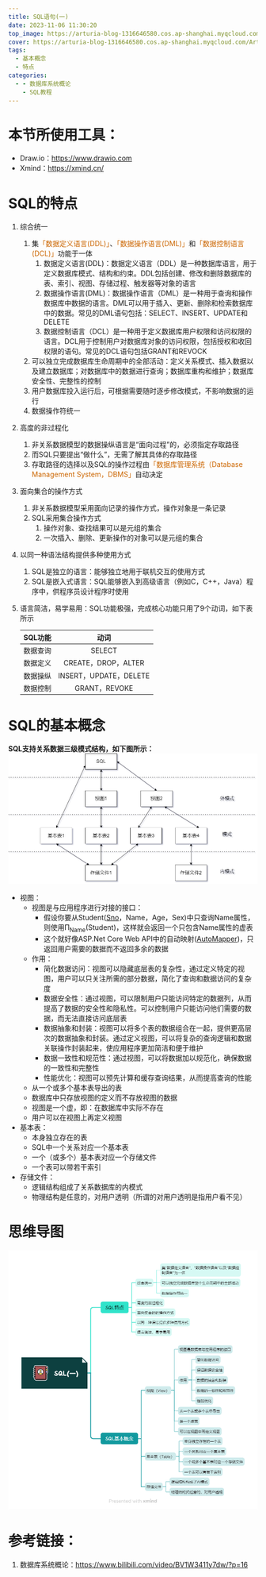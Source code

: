 ```yaml
---
title: SQL语句(一)
date: 2023-11-06 11:30:20
top_image: https://arturia-blog-1316646580.cos.ap-shanghai.myqcloud.com/ArturiaBlogPicGo/202311172016893.jpeg
cover: https://arturia-blog-1316646580.cos.ap-shanghai.myqcloud.com/ArturiaBlogPicGo/202311172016893.jpeg
tags:
  - 基本概念
  - 特点
categories:
  - - 数据库系统概论
    - SQL教程
---
```

# 本节所使用工具：
- Draw.io：https://www.drawio.com
- Xmind：https://xmind.cn/
# SQL的特点
1. 综合统一
   1. 集<font color = "CC6600">「数据定义语言(DDL)」</font>、<font color = "CC6600">「数据操作语言(DML)」</font>和<font color = "CC6600">「数据控制语言(DCL)」</font>功能于一体
	   1. 数据定义语言(DDL)：数据定义语言（DDL）是一种数据库语言，用于定义数据库模式、结构和约束。DDL包括创建、修改和删除数据库的表、索引、视图、存储过程、触发器等对象的语言
	   2. 数据操作语言(DML)：数据操作语言（DML）是一种用于查询和操作数据库中数据的语言。DML可以用于插入、更新、删除和检索数据库中的数据。常见的DML语句包括：SELECT、INSERT、UPDATE和DELETE
	   3. 数据控制语言（DCL）是一种用于定义数据库用户权限和访问权限的语言。DCL用于控制用户对数据库对象的访问权限，包括授权和收回权限的语句。常见的DCL语句包括GRANT和REVOCK
   2. 可以独立完成数据库生命周期中的全部活动：定义关系模式、插入数据以及建立数据库；对数据库中的数据进行查询；数据库重构和维护；数据库安全性、完整性的控制
   3. 用户数据库投入运行后，可根据需要随时逐步修改模式，不影响数据的运行
   4. 数据操作符统一
2. 高度的非过程化
   1. 非关系数据模型的数据操纵语言是“面向过程”的，必须指定存取路径
   2. 而SQL只要提出“做什么”，无需了解其具体的存取路径
   3. 存取路径的选择以及SQL的操作过程由<font color = "CC6600">「数据库管理系统（Database Management System，DBMS」</font>自动决定
3. 面向集合的操作方式
   1. 非关系数据模型采用面向记录的操作方式，操作对象是一条记录
   2. SQL采用集合操作方式
      1. 操作对象、查找结果可以是元组的集合
      2. 一次插入、删除、更新操作的对象可以是元组的集合
4. 以同一种语法结构提供多种使用方式
   1. SQL是独立的语言：能够独立地用于联机交互的使用方式
   2. SQL是嵌入式语言：SQL能够嵌入到高级语言（例如C，C++，Java）程序中，供程序员设计程序时使用
5. 语言简洁，易学易用：SQL功能极强，完成核心功能只用了9个动词，如下表所示

   | SQL功能  |          动词          |
   | :------: | :--------------------: |
   | 数据查询 |         SELECT         |
   | 数据定义 |  CREATE，DROP，ALTER   |
   | 数据操纵 | INSERT，UPDATE，DELETE |
   | 数据控制 |     GRANT，REVOKE      |
# SQL的基本概念
<strong>SQL支持关系数据三级模式结构，如下图所示：</strong>
![SQL与三级模式](https://raw.githubusercontent.com/Altholia/CodeNotesPicGo/main/202311061025491.png)
- 视图：
  - 视图是与应用程序进行对接的接口：
    - 假设你要从Student(<u>Sno</u>，Name，Age，Sex)中只查询Name属性，则使用Π<sub>Name</sub>(Student)，这样就会返回一个只包含Name属性的虚表
    - 这个就好像ASP.Net Core Web API中的自动映射([AutoMapper](https://www.nuget.org/packages/automapper/))，只返回用户需要的数据而不返回多余的数据
  - 作用：
    - 简化数据访问：视图可以隐藏底层表的复杂性，通过定义特定的视图，用户可以只关注所需的部分数据，简化了查询和数据访问的复杂度
    - 数据安全性：通过视图，可以限制用户只能访问特定的数据列，从而提高了数据的安全性和隐私性。可以控制用户只能访问他们需要的数据，而无法直接访问底层表
    - 数据抽象和封装：视图可以将多个表的数据组合在一起，提供更高层次的数据抽象和封装。通过定义视图，可以将复杂的查询逻辑和数据关联操作封装起来，使应用程序更加简洁和便于维护
    - 数据一致性和规范性：通过视图，可以将数据加以规范化，确保数据的一致性和完整性
    - 性能优化：视图可以预先计算和缓存查询结果，从而提高查询的性能
  - 从一个或多个基本表导出的表
  - 数据库中只存放视图的定义而不存放视图的数据
  - 视图是一个虚，即：在数据库中实际不存在
  - 用户可以在视图上再定义视图
- 基本表：
  - 本身独立存在的表
  - SQL中一个关系对应一个基本表
  - 一个（或多个）基本表对应一个存储文件
  - 一个表可以带若干索引
- 存储文件：
  - 逻辑结构组成了关系数据库的内模式
  - 物理结构是任意的，对用户透明（所谓的对用户透明是指用户看不见）
# 思维导图

![SQL(一)](https://raw.githubusercontent.com/Altholia/CodeNotesPicGo/main/202311061144484.png)
# 参考链接：
1. 数据库系统概论：https://www.bilibili.com/video/BV1W3411y7dw/?p=16